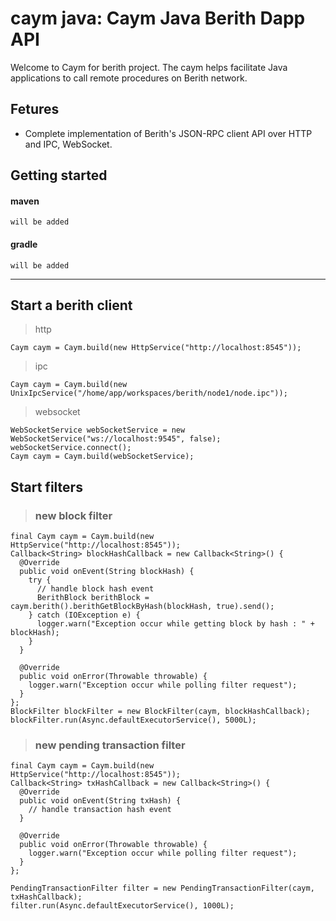 # caym java: Caym Java Berith Dapp API

Welcome to Caym for berith project. The caym helps facilitate Java applications to call remote procedures on Berith network.  

## Fetures  

- Complete implementation of Berith's JSON-RPC client API over HTTP and IPC, WebSocket.  

## Getting started  

#### maven

```aidl
will be added
```  

#### gradle  

```aidl
will be added
```  

---  

## Start a berith client  

> http  

```aidl
Caym caym = Caym.build(new HttpService("http://localhost:8545"));
```  

> ipc  

```aidl
Caym caym = Caym.build(new UnixIpcService("/home/app/workspaces/berith/node1/node.ipc"));
```  

> websocket  
  
```aidl
WebSocketService webSocketService = new WebSocketService("ws://localhost:9545", false);
webSocketService.connect();
Caym caym = Caym.build(webSocketService);
```

## Start filters  

> ### new block filter

```aidl
final Caym caym = Caym.build(new HttpService("http://localhost:8545"));
Callback<String> blockHashCallback = new Callback<String>() {
  @Override
  public void onEvent(String blockHash) {
    try {
      // handle block hash event
      BerithBlock berithBlock = caym.berith().berithGetBlockByHash(blockHash, true).send();
    } catch (IOException e) {
      logger.warn("Exception occur while getting block by hash : " + blockHash);
    }
  }

  @Override
  public void onError(Throwable throwable) {
    logger.warn("Exception occur while polling filter request");
  }
};
BlockFilter blockFilter = new BlockFilter(caym, blockHashCallback);
blockFilter.run(Async.defaultExecutorService(), 5000L);
```  

> ### new pending transaction filter  

```aidl
final Caym caym = Caym.build(new HttpService("http://localhost:8545"));
Callback<String> txHashCallback = new Callback<String>() {
  @Override
  public void onEvent(String txHash) {
    // handle transaction hash event
  }

  @Override
  public void onError(Throwable throwable) {
    logger.warn("Exception occur while polling filter request");
  }
};

PendingTransactionFilter filter = new PendingTransactionFilter(caym, txHashCallback);
filter.run(Async.defaultExecutorService(), 1000L);
```
